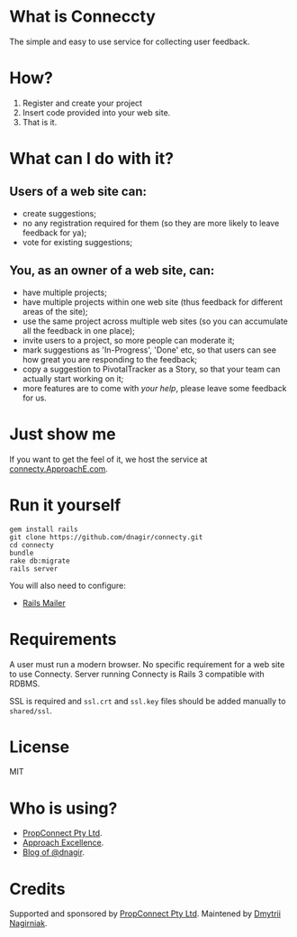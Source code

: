 What is Conneccty
==================

The simple and easy to use service for collecting user feedback.

How?
==================
1. Register and create your project
2. Insert code provided into your web site.
3. That is it.


What can I do with it?
======================

Users of a web site can:
-------------------------------------------------

- create suggestions;
- no any registration required for them (so they are more likely to leave feedback for ya);
- vote for existing suggestions;


You, as an owner of a web site, can:
------------------------------------
- have multiple projects;
- have multiple projects within one web site (thus feedback for different areas of the site);
- use the same project across multiple web sites (so you can accumulate all the feedback in one place);
- invite users to a project, so more people can moderate it;
- mark suggestions as 'In-Progress', 'Done' etc, so that users can see how great you are responding to the feedback;
- copy a suggestion to PivotalTracker as a Story, so that your team can actually start working on it;
- more features are to come with *your help*, please leave some feedback for us.


Just show me
============
If you want to get the feel of it, we host the service at [connecty.ApproachE.com](http://connecty.ApproachE.com).

Run it yourself
==================

    gem install rails
    git clone https://github.com/dnagir/connecty.git
    cd connecty
    bundle
    rake db:migrate
    rails server

You will also need to configure:

- [Rails Mailer](http://guides.rubyonrails.org/action_mailer_basics.html#example-action-mailer-configuration)



Requirements
============
A user must run a modern browser.
No specific requirement for a web site to use Connecty.
Server running Connecty is Rails 3 compatible with RDBMS.

SSL is required and `ssl.crt` and `ssl.key` files should be added manually to `shared/ssl`.


License
=================
MIT


Who is using?
================
- [PropConnect Pty Ltd](http://www.propconnect.com).
- [Approach Excellence](http://www.ApproachE.com).
- [Blog of @dnagir](http://blog.ApproachE.com).


Credits
=================
Supported and sponsored by [PropConnect Pty Ltd](http://www.propconnect.com).
Maintened by [Dmytrii Nagirniak](http://ApproachE.com).
